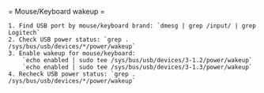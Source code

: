 = Mouse/Keyboard wakeup =

    1. Find USB port by mouse/keyboard brand: `dmesg | grep /input/ | grep Logitech`
    2. Check USB power status: `grep . /sys/bus/usb/devices/*/power/wakeup`
    3. Enable wakeup for mouse/keyboard:
        `echo enabled | sudo tee /sys/bus/usb/devices/3-1.2/power/wakeup`
        `echo enabled | sudo tee /sys/bus/usb/devices/3-1.3/power/wakeup`
    4. Recheck USB power status: `grep . /sys/bus/usb/devices/*/power/wakeup`
